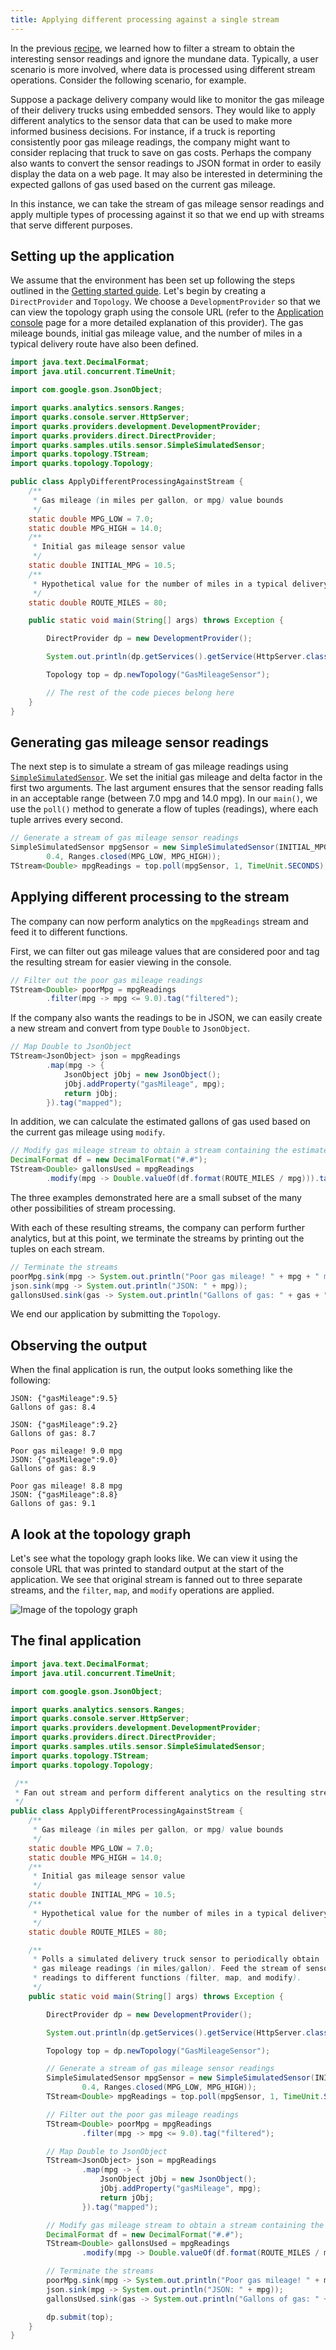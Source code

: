 ```yaml
---
title: Applying different processing against a single stream
---
```


In the previous [recipe](recipe_value_out_of_range), we learned how to filter a stream to obtain the interesting sensor readings and ignore the mundane data. Typically, a user scenario is more involved, where data is processed using different stream operations. Consider the following scenario, for example.

Suppose a package delivery company would like to monitor the gas mileage of their delivery trucks using embedded sensors. They would like to apply different analytics to the sensor data that can be used to make more informed business decisions. For instance, if a truck is reporting consistently poor gas mileage readings, the company might want to consider replacing that truck to save on gas costs. Perhaps the company also wants to convert the sensor readings to JSON format in order to easily display the data on a web page. It may also be interested in determining the expected gallons of gas used based on the current gas mileage.

In this instance, we can take the stream of gas mileage sensor readings and apply multiple types of processing against it so that we end up with streams that serve different purposes.

## Setting up the application

We assume that the environment has been set up following the steps outlined in the [Getting started guide](../docs/quarks-getting-started). Let's begin by creating a `DirectProvider` and `Topology`. We choose a `DevelopmentProvider` so that we can view the topology graph using the console URL (refer to the [Application console](../docs/console) page for a more detailed explanation of this provider). The gas mileage bounds, initial gas mileage value, and the number of miles in a typical delivery route have also been defined.

```java
import java.text.DecimalFormat;
import java.util.concurrent.TimeUnit;

import com.google.gson.JsonObject;

import quarks.analytics.sensors.Ranges;
import quarks.console.server.HttpServer;
import quarks.providers.development.DevelopmentProvider;
import quarks.providers.direct.DirectProvider;
import quarks.samples.utils.sensor.SimpleSimulatedSensor;
import quarks.topology.TStream;
import quarks.topology.Topology;

public class ApplyDifferentProcessingAgainstStream {
    /**
     * Gas mileage (in miles per gallon, or mpg) value bounds
     */
    static double MPG_LOW = 7.0;
    static double MPG_HIGH = 14.0;
    /**
     * Initial gas mileage sensor value
     */
    static double INITIAL_MPG = 10.5;
    /**
     * Hypothetical value for the number of miles in a typical delivery route
     */
    static double ROUTE_MILES = 80;

    public static void main(String[] args) throws Exception {

        DirectProvider dp = new DevelopmentProvider();

        System.out.println(dp.getServices().getService(HttpServer.class).getConsoleUrl());

        Topology top = dp.newTopology("GasMileageSensor");

        // The rest of the code pieces belong here
    }
}
```

## Generating gas mileage sensor readings

The next step is to simulate a stream of gas mileage readings using [`SimpleSimulatedSensor`](https://github.com/apache/incubator-quarks/blob/master/samples/utils/src/main/java/quarks/samples/utils/sensor/SimpleSimulatedSensor.java). We set the initial gas mileage and delta factor in the first two arguments. The last argument ensures that the sensor reading falls in an acceptable range (between 7.0 mpg and 14.0 mpg). In our `main()`, we use the `poll()` method to generate a flow of tuples (readings), where each tuple arrives every second.

```java
// Generate a stream of gas mileage sensor readings
SimpleSimulatedSensor mpgSensor = new SimpleSimulatedSensor(INITIAL_MPG,
        0.4, Ranges.closed(MPG_LOW, MPG_HIGH));
TStream<Double> mpgReadings = top.poll(mpgSensor, 1, TimeUnit.SECONDS);
```

## Applying different processing to the stream

The company can now perform analytics on the `mpgReadings` stream and feed it to different functions.

First, we can filter out gas mileage values that are considered poor and tag the resulting stream for easier viewing in the console.

```java
// Filter out the poor gas mileage readings
TStream<Double> poorMpg = mpgReadings
        .filter(mpg -> mpg <= 9.0).tag("filtered");
```

If the company also wants the readings to be in JSON, we can easily create a new stream and convert from type `Double` to `JsonObject`.

```java
// Map Double to JsonObject
TStream<JsonObject> json = mpgReadings
        .map(mpg -> {
            JsonObject jObj = new JsonObject();
            jObj.addProperty("gasMileage", mpg);
            return jObj;
        }).tag("mapped");
```

In addition, we can calculate the estimated gallons of gas used based on the current gas mileage using `modify`.

```java
// Modify gas mileage stream to obtain a stream containing the estimated gallons of gas used
DecimalFormat df = new DecimalFormat("#.#");
TStream<Double> gallonsUsed = mpgReadings
        .modify(mpg -> Double.valueOf(df.format(ROUTE_MILES / mpg))).tag("modified");
```

The three examples demonstrated here are a small subset of the many other possibilities of stream processing.

With each of these resulting streams, the company can perform further analytics, but at this point, we terminate the streams by printing out the tuples on each stream.

```java
// Terminate the streams
poorMpg.sink(mpg -> System.out.println("Poor gas mileage! " + mpg + " mpg"));
json.sink(mpg -> System.out.println("JSON: " + mpg));
gallonsUsed.sink(gas -> System.out.println("Gallons of gas: " + gas + "\n"));
```

We end our application by submitting the `Topology`.

## Observing the output

When the final application is run, the output looks something like the following:

```
JSON: {"gasMileage":9.5}
Gallons of gas: 8.4

JSON: {"gasMileage":9.2}
Gallons of gas: 8.7

Poor gas mileage! 9.0 mpg
JSON: {"gasMileage":9.0}
Gallons of gas: 8.9

Poor gas mileage! 8.8 mpg
JSON: {"gasMileage":8.8}
Gallons of gas: 9.1
```

## A look at the topology graph

Let's see what the topology graph looks like. We can view it using the console URL that was printed to standard output at the start of the application. We see that original stream is fanned out to three separate streams, and the `filter`, `map`, and `modify` operations are applied.

<img src="images/different_processing_against_stream_topology_graph.jpg" alt="Image of the topology graph">

## The final application

```java
import java.text.DecimalFormat;
import java.util.concurrent.TimeUnit;

import com.google.gson.JsonObject;

import quarks.analytics.sensors.Ranges;
import quarks.console.server.HttpServer;
import quarks.providers.development.DevelopmentProvider;
import quarks.providers.direct.DirectProvider;
import quarks.samples.utils.sensor.SimpleSimulatedSensor;
import quarks.topology.TStream;
import quarks.topology.Topology;

 /**
 * Fan out stream and perform different analytics on the resulting streams.
 */
public class ApplyDifferentProcessingAgainstStream {
    /**
     * Gas mileage (in miles per gallon, or mpg) value bounds
     */
    static double MPG_LOW = 7.0;
    static double MPG_HIGH = 14.0;
    /**
     * Initial gas mileage sensor value
     */
    static double INITIAL_MPG = 10.5;
    /**
     * Hypothetical value for the number of miles in a typical delivery route
     */
    static double ROUTE_MILES = 80;

    /**
     * Polls a simulated delivery truck sensor to periodically obtain
     * gas mileage readings (in miles/gallon). Feed the stream of sensor
     * readings to different functions (filter, map, and modify).
     */
    public static void main(String[] args) throws Exception {

        DirectProvider dp = new DevelopmentProvider();

        System.out.println(dp.getServices().getService(HttpServer.class).getConsoleUrl());

        Topology top = dp.newTopology("GasMileageSensor");

        // Generate a stream of gas mileage sensor readings
        SimpleSimulatedSensor mpgSensor = new SimpleSimulatedSensor(INITIAL_MPG,
                0.4, Ranges.closed(MPG_LOW, MPG_HIGH));
        TStream<Double> mpgReadings = top.poll(mpgSensor, 1, TimeUnit.SECONDS);

        // Filter out the poor gas mileage readings
        TStream<Double> poorMpg = mpgReadings
                .filter(mpg -> mpg <= 9.0).tag("filtered");

        // Map Double to JsonObject
        TStream<JsonObject> json = mpgReadings
                .map(mpg -> {
                    JsonObject jObj = new JsonObject();
                    jObj.addProperty("gasMileage", mpg);
                    return jObj;
                }).tag("mapped");

        // Modify gas mileage stream to obtain a stream containing the estimated gallons of gas used
        DecimalFormat df = new DecimalFormat("#.#");
        TStream<Double> gallonsUsed = mpgReadings
                .modify(mpg -> Double.valueOf(df.format(ROUTE_MILES / mpg))).tag("modified");

        // Terminate the streams
        poorMpg.sink(mpg -> System.out.println("Poor gas mileage! " + mpg + " mpg"));
        json.sink(mpg -> System.out.println("JSON: " + mpg));
        gallonsUsed.sink(gas -> System.out.println("Gallons of gas: " + gas + "\n"));

        dp.submit(top);
    }
}
```
